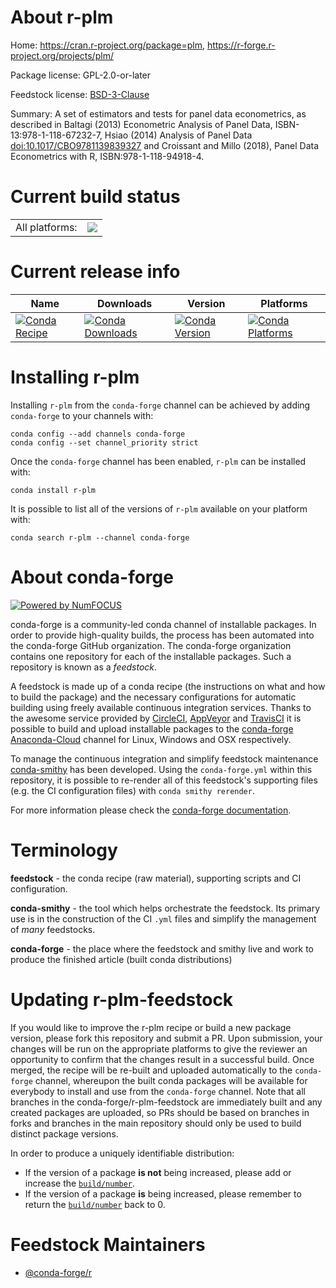 About r-plm
===========

Home: https://cran.r-project.org/package=plm, https://r-forge.r-project.org/projects/plm/

Package license: GPL-2.0-or-later

Feedstock license: [BSD-3-Clause](https://github.com/conda-forge/r-plm-feedstock/blob/master/LICENSE.txt)

Summary: A set of estimators and tests for panel data econometrics, as described in Baltagi (2013) Econometric Analysis of Panel Data, ISBN-13:978-1-118-67232-7, Hsiao (2014) Analysis of Panel Data  <doi:10.1017/CBO9781139839327> and Croissant and Millo (2018), Panel Data Econometrics with R, ISBN:978-1-118-94918-4.

Current build status
====================


<table><tr><td>All platforms:</td>
    <td>
      <a href="https://dev.azure.com/conda-forge/feedstock-builds/_build/latest?definitionId=3433&branchName=master">
        <img src="https://dev.azure.com/conda-forge/feedstock-builds/_apis/build/status/r-plm-feedstock?branchName=master">
      </a>
    </td>
  </tr>
</table>

Current release info
====================

| Name | Downloads | Version | Platforms |
| --- | --- | --- | --- |
| [![Conda Recipe](https://img.shields.io/badge/recipe-r--plm-green.svg)](https://anaconda.org/conda-forge/r-plm) | [![Conda Downloads](https://img.shields.io/conda/dn/conda-forge/r-plm.svg)](https://anaconda.org/conda-forge/r-plm) | [![Conda Version](https://img.shields.io/conda/vn/conda-forge/r-plm.svg)](https://anaconda.org/conda-forge/r-plm) | [![Conda Platforms](https://img.shields.io/conda/pn/conda-forge/r-plm.svg)](https://anaconda.org/conda-forge/r-plm) |

Installing r-plm
================

Installing `r-plm` from the `conda-forge` channel can be achieved by adding `conda-forge` to your channels with:

```
conda config --add channels conda-forge
conda config --set channel_priority strict
```

Once the `conda-forge` channel has been enabled, `r-plm` can be installed with:

```
conda install r-plm
```

It is possible to list all of the versions of `r-plm` available on your platform with:

```
conda search r-plm --channel conda-forge
```


About conda-forge
=================

[![Powered by NumFOCUS](https://img.shields.io/badge/powered%20by-NumFOCUS-orange.svg?style=flat&colorA=E1523D&colorB=007D8A)](http://numfocus.org)

conda-forge is a community-led conda channel of installable packages.
In order to provide high-quality builds, the process has been automated into the
conda-forge GitHub organization. The conda-forge organization contains one repository
for each of the installable packages. Such a repository is known as a *feedstock*.

A feedstock is made up of a conda recipe (the instructions on what and how to build
the package) and the necessary configurations for automatic building using freely
available continuous integration services. Thanks to the awesome service provided by
[CircleCI](https://circleci.com/), [AppVeyor](https://www.appveyor.com/)
and [TravisCI](https://travis-ci.com/) it is possible to build and upload installable
packages to the [conda-forge](https://anaconda.org/conda-forge)
[Anaconda-Cloud](https://anaconda.org/) channel for Linux, Windows and OSX respectively.

To manage the continuous integration and simplify feedstock maintenance
[conda-smithy](https://github.com/conda-forge/conda-smithy) has been developed.
Using the ``conda-forge.yml`` within this repository, it is possible to re-render all of
this feedstock's supporting files (e.g. the CI configuration files) with ``conda smithy rerender``.

For more information please check the [conda-forge documentation](https://conda-forge.org/docs/).

Terminology
===========

**feedstock** - the conda recipe (raw material), supporting scripts and CI configuration.

**conda-smithy** - the tool which helps orchestrate the feedstock.
                   Its primary use is in the construction of the CI ``.yml`` files
                   and simplify the management of *many* feedstocks.

**conda-forge** - the place where the feedstock and smithy live and work to
                  produce the finished article (built conda distributions)


Updating r-plm-feedstock
========================

If you would like to improve the r-plm recipe or build a new
package version, please fork this repository and submit a PR. Upon submission,
your changes will be run on the appropriate platforms to give the reviewer an
opportunity to confirm that the changes result in a successful build. Once
merged, the recipe will be re-built and uploaded automatically to the
`conda-forge` channel, whereupon the built conda packages will be available for
everybody to install and use from the `conda-forge` channel.
Note that all branches in the conda-forge/r-plm-feedstock are
immediately built and any created packages are uploaded, so PRs should be based
on branches in forks and branches in the main repository should only be used to
build distinct package versions.

In order to produce a uniquely identifiable distribution:
 * If the version of a package **is not** being increased, please add or increase
   the [``build/number``](https://docs.conda.io/projects/conda-build/en/latest/resources/define-metadata.html#build-number-and-string).
 * If the version of a package **is** being increased, please remember to return
   the [``build/number``](https://docs.conda.io/projects/conda-build/en/latest/resources/define-metadata.html#build-number-and-string)
   back to 0.

Feedstock Maintainers
=====================

* [@conda-forge/r](https://github.com/conda-forge/r/)

